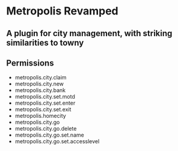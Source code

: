 # Metropolis Revamped

## A plugin for city management, with striking similarities to towny

## Permissions
- metropolis.city.claim
- metropolis.city.new
- metropolis.city.bank
- metropolis.city.set.motd
- metropolis.city.set.enter
- metropolis.city.set.exit
- metropolis.homecity
- metropolis.city.go
- metropolis.city.go.delete
- metropolis.city.go.set.name
- metropolis.city.go.set.accesslevel


